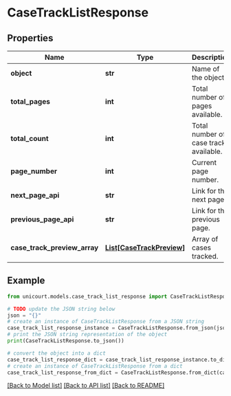 # CaseTrackListResponse


## Properties

Name | Type | Description | Notes
------------ | ------------- | ------------- | -------------
**object** | **str** | Name of the object. | [default to 'CaseTrackListResponse']
**total_pages** | **int** | Total number of pages available. | 
**total_count** | **int** | Total number of case track available. | 
**page_number** | **int** | Current page number. | 
**next_page_api** | **str** | Link for the next page. | 
**previous_page_api** | **str** | Link for the previous page. | 
**case_track_preview_array** | [**List[CaseTrackPreview]**](CaseTrackPreview.md) | Array of cases tracked. | 

## Example

```python
from unicourt.models.case_track_list_response import CaseTrackListResponse

# TODO update the JSON string below
json = "{}"
# create an instance of CaseTrackListResponse from a JSON string
case_track_list_response_instance = CaseTrackListResponse.from_json(json)
# print the JSON string representation of the object
print(CaseTrackListResponse.to_json())

# convert the object into a dict
case_track_list_response_dict = case_track_list_response_instance.to_dict()
# create an instance of CaseTrackListResponse from a dict
case_track_list_response_from_dict = CaseTrackListResponse.from_dict(case_track_list_response_dict)
```
[[Back to Model list]](../README.md#documentation-for-models) [[Back to API list]](../README.md#documentation-for-api-endpoints) [[Back to README]](../README.md)


